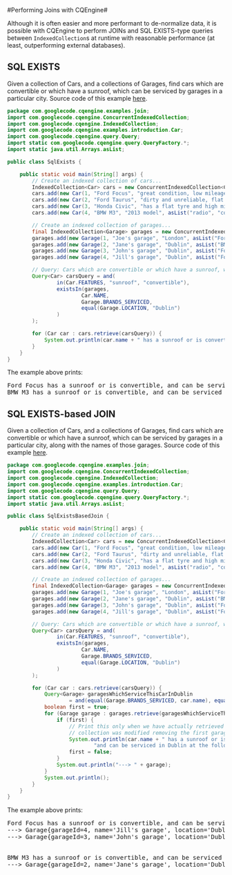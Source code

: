 #Performing Joins with CQEngine#

Although it is often easier and more performant to de-normalize data, it is possible with CQEngine to perform JOINs and SQL EXISTS-type queries between `IndexedCollection`s at runtime with reasonable performance (at least, outperforming external databases).



## SQL EXISTS ##
Given a collection of Cars, and a collections of Garages, find cars which are convertible or which have a sunroof, which can be serviced by garages in a particular city.
Source code of this example [here](../code/src/test/java/com/googlecode/cqengine/examples/join/SqlExists.java).

```java
package com.googlecode.cqengine.examples.join;
import com.googlecode.cqengine.ConcurrentIndexedCollection;
import com.googlecode.cqengine.IndexedCollection;
import com.googlecode.cqengine.examples.introduction.Car;
import com.googlecode.cqengine.query.Query;
import static com.googlecode.cqengine.query.QueryFactory.*;
import static java.util.Arrays.asList;

public class SqlExists {

    public static void main(String[] args) {
        // Create an indexed collection of cars...
        IndexedCollection<Car> cars = new ConcurrentIndexedCollection<Car>();
        cars.add(new Car(1, "Ford Focus", "great condition, low mileage", asList("spare tyre", "sunroof")));
        cars.add(new Car(2, "Ford Taurus", "dirty and unreliable, flat tyre", asList("spare tyre", "radio")));
        cars.add(new Car(3, "Honda Civic", "has a flat tyre and high mileage", asList("radio")));
        cars.add(new Car(4, "BMW M3", "2013 model", asList("radio", "convertible")));

        // Create an indexed collection of garages...
        final IndexedCollection<Garage> garages = new ConcurrentIndexedCollection<Garage>();
        garages.add(new Garage(1, "Joe's garage", "London", asList("Ford Focus", "Honda Civic")));
        garages.add(new Garage(2, "Jane's garage", "Dublin", asList("BMW M3")));
        garages.add(new Garage(3, "John's garage", "Dublin", asList("Ford Focus", "Ford Taurus")));
        garages.add(new Garage(4, "Jill's garage", "Dublin", asList("Ford Focus")));

        // Query: Cars which are convertible or which have a sunroof, which can be serviced in Dublin...
        Query<Car> carsQuery = and(
                in(Car.FEATURES, "sunroof", "convertible"),
                existsIn(garages,
                        Car.NAME,
                        Garage.BRANDS_SERVICED,
                        equal(Garage.LOCATION, "Dublin")
                )
        );

        for (Car car : cars.retrieve(carsQuery)) {
            System.out.println(car.name + " has a sunroof or is convertible, and can be serviced in Dublin");
        }
    }
}
```

The example above prints:
<pre>
Ford Focus has a sunroof or is convertible, and can be serviced in Dublin
BMW M3 has a sunroof or is convertible, and can be serviced in Dublin
</pre>

## SQL EXISTS-based JOIN ##
Given a collection of Cars, and a collections of Garages, find cars which are convertible or which have a sunroof, which can be serviced by garages in a particular city, along with the names of those garages.
Source code of this example [here](../code/src/test/java/com/googlecode/cqengine/examples/join/SqlExistsBasedJoin.java).

```java
package com.googlecode.cqengine.examples.join;
import com.googlecode.cqengine.ConcurrentIndexedCollection;
import com.googlecode.cqengine.IndexedCollection;
import com.googlecode.cqengine.examples.introduction.Car;
import com.googlecode.cqengine.query.Query;
import static com.googlecode.cqengine.query.QueryFactory.*;
import static java.util.Arrays.asList;

public class SqlExistsBasedJoin {

    public static void main(String[] args) {
        // Create an indexed collection of cars...
        IndexedCollection<Car> cars = new ConcurrentIndexedCollection<Car>();
        cars.add(new Car(1, "Ford Focus", "great condition, low mileage", asList("spare tyre", "sunroof")));
        cars.add(new Car(2, "Ford Taurus", "dirty and unreliable, flat tyre", asList("spare tyre", "radio")));
        cars.add(new Car(3, "Honda Civic", "has a flat tyre and high mileage", asList("radio")));
        cars.add(new Car(4, "BMW M3", "2013 model", asList("radio", "convertible")));

        // Create an indexed collection of garages...
        final IndexedCollection<Garage> garages = new ConcurrentIndexedCollection<Garage>();
        garages.add(new Garage(1, "Joe's garage", "London", asList("Ford Focus", "Honda Civic")));
        garages.add(new Garage(2, "Jane's garage", "Dublin", asList("BMW M3")));
        garages.add(new Garage(3, "John's garage", "Dublin", asList("Ford Focus", "Ford Taurus")));
        garages.add(new Garage(4, "Jill's garage", "Dublin", asList("Ford Focus")));

        // Query: Cars which are convertible or which have a sunroof, which can be serviced in Dublin...
        Query<Car> carsQuery = and(
                in(Car.FEATURES, "sunroof", "convertible"),
                existsIn(garages,
                        Car.NAME,
                        Garage.BRANDS_SERVICED,
                        equal(Garage.LOCATION, "Dublin")
                )
        );

        for (Car car : cars.retrieve(carsQuery)) {
            Query<Garage> garagesWhichServiceThisCarInDublin
                    = and(equal(Garage.BRANDS_SERVICED, car.name), equal(Garage.LOCATION, "Dublin"));
            boolean first = true;
            for (Garage garage : garages.retrieve(garagesWhichServiceThisCarInDublin)) {
                if (first) {
                    // Print this only when we have actually retrieved the first garage, in case the
                    // collection was modified removing the first garage before the inner loop :)...
                    System.out.println(car.name + " has a sunroof or is convertible, " +
                            "and can be serviced in Dublin at the following garages:- " );
                    first = false;
                }
                System.out.println("---> " + garage);
            }
            System.out.println();
        }
    }
}
```

The example above prints:
<pre>
Ford Focus has a sunroof or is convertible, and can be serviced in Dublin at the following garages:-
---> Garage{garageId=4, name='Jill's garage', location='Dublin', brandsServiced=[Ford Focus]}
---> Garage{garageId=3, name='John's garage', location='Dublin', brandsServiced=[Ford Focus, Ford Taurus]}
<br>
BMW M3 has a sunroof or is convertible, and can be serviced in Dublin at the following garages:-
---> Garage{garageId=2, name='Jane's garage', location='Dublin', brandsServiced=[BMW M3]}
</pre>
